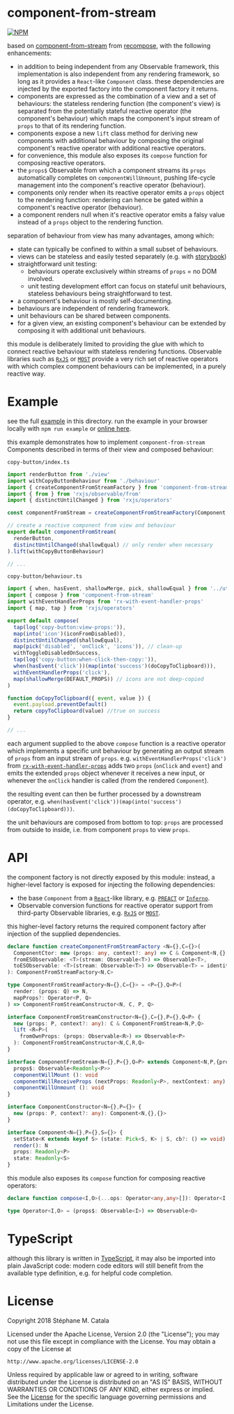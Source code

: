 # component-from-stream
[![NPM](https://nodei.co/npm/component-from-stream.png?compact=true)](https://nodei.co/npm/component-from-stream/)

based on [component-from-stream](https://github.com/acdlite/recompose/blob/master/docs/API.md#componentfromstream)
from [recompose](https://npmjs.com/package/recompose),
with the following enhancements:
* in addition to being independent from any Observable framework,
this implementation is also independent from any rendering framework,
so long as it provides a `React`-like `Component` class.
these dependencies are injected by the exported factory
into the component factory it returns.
* components are expressed as the combination of a view and a set of behaviours:
the stateless rendering function (the component's view) is separated
from the potentially stateful reactive operator (the component's behaviour)
which maps the component's input stream of `props` to that of its rendering function.
* components expose a new `lift` class method for deriving new components
with additional behaviour by composing the original component's reactive operator
with additional reactive operators.
* for convenience, this module also exposes its `compose` function
for composing reactive operators.
* the `props$` Observable from which a component streams its `props`
automatically completes on `componentWillUnmount`,
pushing life-cycle management into the component's reactive operator (behaviour).
* components only render when its reactive operator emits a `props` object
to the rendering function: rendering can hence be gated
within a component's reactive operator (behaviour).
* a component renders null when it's reactive operator emits a falsy value
instead of a `props` object to the rendering function.

separation of behaviour from view has many advantages, among which:
* state can typically be confined to within a small subset of behaviours.
* views can be stateless and easily tested separately (e.g. with [storybook](https://storybook.js.org/))
* straightforward unit testing:
  * behaviours operate exclusively within streams of `props` = no DOM involved.
  * unit testing development effort can focus on stateful unit behaviours,
  stateless behaviours being straightforward to test.
* a component's behaviour is mostly self-documenting.
* behaviours are independent of rendering framework.
* unit behaviours can be shared between components.
* for a given view, an existing component's behaviour can be extended
by composing it with additional unit behaviours.

this module is deliberately limited to providing
the glue with which to connect reactive behaviour
with stateless rendering functions.
Observable libraries such as [`RxJS`](http://reactivex.io/rxjs/)
or [`MOST`](https://www.npmjs.com/package/most)
provide a very rich set of reactive operators
with which complex component behaviours can be implemented,
in a purely reactive way.

# Example
see the full [example](./example/index.tsx) in this directory.
run the example in your browser locally with `npm run example`
or [online here](https://cdn.rawgit.com/ZenyWay/component-from-stream/v0.4.0/example/index.html).

this example demonstrates how to implement `component-from-stream` Components
described in terms of their view and composed behaviour:

`copy-button/index.ts`
```ts
import renderButton from './view'
import withCopyButtonBehaviour from './behaviour'
import { createComponentFromStreamFactory } from 'component-from-stream'
import { from } from 'rxjs/observable/from'
import { distinctUntilChanged } from 'rxjs/operators'

const componentFromStream = createComponentFromStreamFactory(Component, from)

// create a reactive component from view and behaviour
export default componentFromStream(
  renderButton,
  distinctUntilChanged(shallowEqual) // only render when necessary
).lift(withCopyButtonBehaviour)

// ...
```

`copy-button/behaviour.ts`
```ts
import { when, hasEvent, shallowMerge, pick, shallowEqual } from '../utils'
import { compose } from 'component-from-stream'
import withEventHandlerProps from 'rx-with-event-handler-props'
import { map, tap } from 'rxjs/operators'

export default compose(
  tap(log('copy-button:view-props:')),
  map(into('icon')(iconFromDisabled)),
  distinctUntilChanged(shallowEqual),
  map(pick('disabled', 'onClick', 'icons')), // clean-up
  withToggleDisabledOnSuccess,
  tap(log('copy-button:when-click-then-copy:')),
  when(hasEvent('click'))(map(into('success')(doCopyToClipboard))),
  withEventHandlerProps('click'),
  map(shallowMerge(DEFAULT_PROPS)) // icons are not deep-copied
)

function doCopyToClipboard({ event, value }) {
  event.payload.preventDefault()
  return copyToClipboard(value) //true on success
}

// ...
```
each argument supplied to the above `compose` function is a reactive operator
which implements a specific unit behaviour by generating an output stream
of `props` from an input stream of `props`.
e.g. `withEventHandlerProps('click')` from [`rx-with-event-handler-props`](https://npmjs.com/package/rx-with-event-handler-props)
adds two `props` (`onClick` and `event`)
and emits the extended `props` object whenever it receives a new input,
or whenever the `onClick` handler is called (from the rendered `Component`).

the resulting event can then be further processed by a downstream operator,
e.g. `when(hasEvent('click'))(map(into('success')(doCopyToClipboard)))`.

the unit behaviours are composed from bottom to top:
`props` are processed from outside to inside,
i.e. from component `props` to view `props`.

# API
the component factory is not directly exposed by this module:
instead, a higher-level factory is exposed for injecting the following dependencies:
* the base `Component` from a [`React`](https://reactjs.org)-like library,
e.g. [`PREACT`](https://preactjs.com/) or [`Inferno`](https://infernojs.org/).
* Observable conversion functions for reactive operator support
from third-party Observable libraries, e.g. [`RxJS`](http://reactivex.io/rxjs/)
or [`MOST`](https://www.npmjs.com/package/most).

this higher-level factory returns the required component factory
after injection of the supplied dependencies.
```ts
declare function createComponentFromStreamFactory <N={},C={}>(
  ComponentCtor: new (props: any, context?: any) => C & Component<N,{},{}>,
  fromESObservable: <T>(stream: Observable<T>) => Observable<T>,
  toESObservable: <T>(stream: Observable<T>) => Observable<T> = identity
): ComponentFromStreamFactory<N,C>

type ComponentFromStreamFactory<N={},C={}> = <P={},Q=P>(
  render: (props: Q) => N,
  mapProps?: Operator<P, Q>
) => ComponentFromStreamConstructor<N, C, P, Q>

interface ComponentFromStreamConstructor<N={},C={},P={},Q=P> {
  new (props: P, context?: any): C & ComponentFromStream<N,P,Q>
  lift <R=P>(
    fromOwnProps: (props: Observable<R>) => Observable<P>
  ): ComponentFromStreamConstructor<N,C,R,Q>
}

interface ComponentFromStream<N={},P={},Q=P> extends Component<N,P,{props?:Q}> {
  props$: Observable<Readonly<P>>
  componentWillMount (): void
  componentWillReceiveProps (nextProps: Readonly<P>, nextContext: any): void
  componentWillUnmount (): void
}

interface ComponentConstructor<N={},P={}> {
  new (props: P, context?: any): Component<N,{},{}>
}

interface Component<N={},P={},S={}> {
  setState<K extends keyof S> (state: Pick<S, K> | S, cb?: () => void): void
  render(): N
  props: Readonly<P>
  state: Readonly<S>
}
```

this module also exposes its `compose` function for composing reactive operators:
```ts
declare function compose<I,O>(...ops: Operator<any,any>[]): Operator<I,O>

type Operator<I,O> = (props$: Observable<I>) => Observable<O>
```

# TypeScript
although this library is written in [TypeScript](https://www.typescriptlang.org),
it may also be imported into plain JavaScript code:
modern code editors will still benefit from the available type definition,
e.g. for helpful code completion.

# License
Copyright 2018 Stéphane M. Catala

Licensed under the Apache License, Version 2.0 (the "License");
you may not use this file except in compliance with the License.
You may obtain a copy of the License at

    http://www.apache.org/licenses/LICENSE-2.0

Unless required by applicable law or agreed to in writing, software
distributed under the License is distributed on an "AS IS" BASIS,
WITHOUT WARRANTIES OR CONDITIONS OF ANY KIND, either express or implied.
See the [License](./LICENSE) for the specific language governing permissions and
Limitations under the License.

